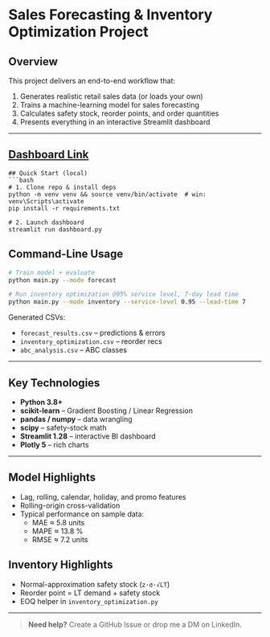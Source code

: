 # Sales Forecasting & Inventory Optimization Project

## Overview
This project delivers an end-to-end workflow that:
1. Generates realistic retail sales data (or loads your own)
2. Trains a machine-learning model for sales forecasting
3. Calculates safety stock, reorder points, and order quantities
4. Presents everything in an interactive Streamlit dashboard

---

## [Dashboard Link](https://freakkedduck-smart-inventory-manager-dashboard-ckyi6k.streamlit.app/)

```
## Quick Start (local)
```bash
# 1. Clone repo & install deps
python -m venv venv && source venv/bin/activate  # win: venv\Scripts\activate
pip install -r requirements.txt

# 2. Launch dashboard
streamlit run dashboard.py
```
## Command-Line Usage
```bash
# Train model + evaluate
python main.py --mode forecast

# Run inventory optimization @95% service level, 7-day lead time
python main.py --mode inventory --service-level 0.95 --lead-time 7
```
Generated CSVs:
* `forecast_results.csv`  – predictions & errors  
* `inventory_optimization.csv` – reorder recs  
* `abc_analysis.csv` – ABC classes

---
## Key Technologies
* **Python 3.8+**
* **scikit-learn** – Gradient Boosting / Linear Regression
* **pandas / numpy** – data wrangling
* **scipy** – safety-stock math
* **Streamlit 1.28** – interactive BI dashboard
* **Plotly 5** – rich charts

---

## Model Highlights
* Lag, rolling, calendar, holiday, and promo features
* Rolling-origin cross-validation
* Typical performance on sample data:
  * MAE ≈ 5.8 units  
  * MAPE ≈ 13.8 %  
  * RMSE ≈ 7.2 units

## Inventory Highlights
* Normal-approximation safety stock (`z·σ·√LT`)
* Reorder point = LT demand + safety stock
* EOQ helper in `inventory_optimization.py`

---

> **Need help?** Create a GitHub Issue or drop me a DM on LinkedIn.
